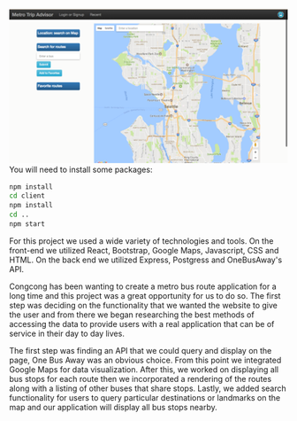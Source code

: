 <img src="/client/src/img/screenshot.png">
You will need to install some packages:

```sh
npm install
cd client
npm install
cd ..
npm start
```

For this project we used a wide variety of technologies and tools. On the front-end we utilized React, Bootstrap, Google Maps, Javascript, CSS and HTML. On the back end we utilized Express, Postgress and OneBusAway's API.

Congcong has been wanting to create a metro bus route application for a long time and this project was a great opportunity for us to do so. The first step was deciding on the functionality that we wanted the website to give the user and from there we began researching the best methods of accessing the data to provide users with a real application that can be of service in their day to day lives.

The first step was finding an API that we could query and display on the page, One Bus Away was an obvious choice. From this point we integrated Google Maps for data visualization. After this, we worked on displaying all bus stops for each route then we incorporated a rendering of the routes along with a listing of other buses that share stops. Lastly, we added search functionality for users to query particular destinations or landmarks on the map and our application will display all bus stops nearby.

